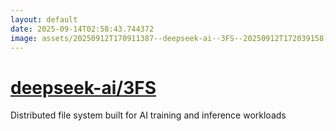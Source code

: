 ```yaml
---
layout: default
date: 2025-09-14T02:58:43.744372
image: assets/20250912T170911387--deepseek-ai--3FS--20250912T172039158--cropped.png
---
```


# [deepseek-ai/3FS](https://github.com/deepseek-ai/3FS)

Distributed file system built for AI training and inference workloads
